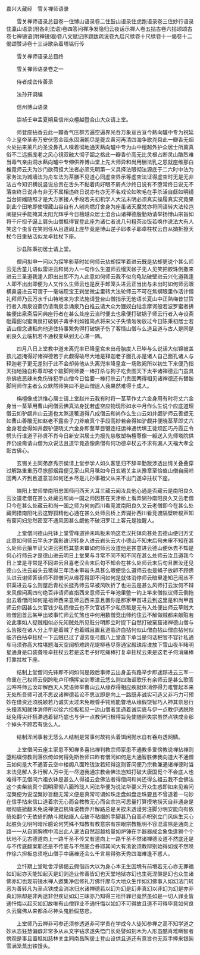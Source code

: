 <!-- { "loadSidebar": true } -->
嘉兴大藏经　雪关禅师语录


　　雪关禅师语录总目卷一住博山语录卷二住鼓山语录住虎跑语录卷三住妙行语录住瀛山语录(附各刹法语)卷四答问禅净发隐归云夜话示禅人卷五拈古卷六拈颂颂古卷七禅镜语(附禅镜偈)卷八文赋记序题跋疏说卷九启尺牍卷十尺牍卷十一偈卷十二偈颂赞诗卷十三诗歌杂着塔铭行传

　　雪关禅师语录总目终

　　雪关禅师语录卷之一

　　侍者成峦传善录

　　法孙开诇编

　　信州博山语录

　　崇祯壬申孟夏朔旦信州众檀越暨合山大众请上堂。

　　师登座拈香云此一瓣香气压群芳遍空遍界光吞万象亘古亘今爇向罏中专为祝延
今上皇帝圣寿万安伏愿金瓯永固满朝尽是夔龙黄河再清四海争歌尧舜此一瓣香无烟火处拈来薰凡灼圣没鼻孔人嗅着彻地通天爇向罏中专为山中檀越外护众居士所冀真俗不二远振庞老之风心镜双融大彻子韶之格此一瓣香价高无比灵根占断灵山酷烈难当毒气亲由洞水爇向罏中专伸供养博山堂上先大师异和尚用酬法乳之恩就座维那白椎竟师云夫为沙门欲荷担大法者必须先明第一义具择法眼彻法源底于二六时中法为家务法为城墙法为舟车法为茶膳不见道心同虚空界示等虚空法证得虚空时无是无非法古今知识横说竖说总贵在舌头不黏着肉好眼不屑点沙终日说有不堕常终日说无不落空终日说非有非无不属相违终日说亦有亦无不名戏论如吹毛在手杀活自繇如明镜当台妍媸随照才是大方家接人手段若夫初机学人大法未明必须真实操履真实究竟果到此个田地即使埋藏山谷自有人剜肉燃灯舍身为座虽诸天魔梵亦将同请转大法轮岂阐提只手能掩其太阳光辉乎今日檀越众居士洎合山诸禅德殷勤劝请举扬博山宗旨如将千斤担子逼上肩头山僧秪得冒登此座为诸仁者说几句粗茶淡饭若唤作说法大有人笑这个虫豸在笑则任从且道訚上座毕竟是博山逆子耶孝子耶卓柱杖云自从拗折撩天杖今日重拈活似龙卓拄杖下座。

　　沙县陈秉初居士请上堂。

　　僧问拟申一问以为探竿影草时如何师云拈却探竿着进云既是拈却更说个甚么师云无舌童儿语似雷进云和尚为人一句作么生道师云缦天帐子无人见笑把鲛珠倒撒来进云三圣道我逢人即出出即不为人此意如何师云我不似乌龟钻破壁进云兴化道我逢人即不出出即便为人又作么生师云也是反手卸笼头进云正当出与未出时如何师云眼横鼻竖进云可谓于一毫端现宝王刹坐微尘里转大法轮师云不可在焦螟眼里作活计僧礼拜师乃云万水千山特地来为求法施请登台山僧指示无他语长夏山中正熟梅昔甘贽行者入南泉设斋仍请南泉念诵泉乃白椎云请大众为狸奴白牯念摩诃般若波罗蜜者拂袖便出泉斋后问典座行者在甚么处座云当时便去也泉便打破锅子师云行者入寺设斋砒霜甜似蜜南泉打破锅子毒手利如锥简点将来父子失情匆匆放过今日陈秉初居士若请山僧念诵秪向他道住持事繁免得打破锅子伤了客情山僧与么道且道与古人是同是别良久云临机若不通权变纵到无心滞一隅。

　　四月八日上堂教中道未离兜率已降皇宫未出母胎度人已毕与么说话大似锦被盖孩儿遮掩得好诸禅德若于此觑得破尽大地是释迦老子面孔亦是诸人自己面孔诸人与释迦老子更无差别于此不会却劳他从头离兜率降皇宫一场败阙所以初生下来便乃指天指地独自称尊却被个跛脚阿师要一棒打杀与狗子吃贵图天下太平诸禅德云门虽具杀佛底恶辣未免伤锋犯手山僧今日恰要一棒打杀云门贵图两得相见诸禅德还有替跛脚阿师作主者么众默然师笑曰不是山僧逞人我果然难得十成人。

　　栴檀像成洪惟心居士请上堂赵州云我有时将一茎草作丈六金身用有时将丈六金身当一茎草用曹山问僧云佛真法身犹若虚空应物现形如水中月作么生说个应底道理僧云如驴觑井山云道也太煞道秪道得八成僧云和尚作么生山云如井觑驴师云善塑无如曹山善雕无如赵老不露些子刀斧痕真个手段高妙若会得如驴觑井便晓茎草即丈六金身若会得如井觑驴便晓丈六金身即茎草目犍连枉运神通优填王徒烦匠巧丹霞正令劈头行谁道子孙贤不肖今日新安洪居士为报先慈敬塑栴檀尊像一躯送入先师塔院供养仍设斋请山僧为众说法且道毕竟造像斋僧有何功德卓杖云不求有漏人天福大孝全彰古佛心。

　　玄锡关主同弟彦秀宗侯请上堂参学人如久客思归不辞辛勤跋涉透出情关叠叠穿过解路重重历尽旅邸烟霜便见家山风月秪如今日玄锡关主从豫章至恰值山僧自闽岭回两人齐到且道意旨如何还乡尽是儿孙事祖父从来不出门遂卓拄杖下座。

　　端阳上堂师举南阳忠国师问西天大耳三藏云闻汝具他心通是否藏云是南阳良久云汝道老僧在甚么处藏云和尚一国之师因甚在天津桥上看弄猢孙南阳良久又云老僧只今在甚么处藏云和尚一国之师为何向西川看竞渡南阳良久又云老僧即今在甚么处藏罔措南阳叱云这野狐精他心通在甚么处师云桥上弄猢孙西川看竞渡隔壁听梭声知有窗问妇忽然密室不通风因甚么觑他不破汨罗江上客元是独醒人。

　　上堂僧问德山托钵上堂雪峰道钟未鸣板未响这老汉托钵向甚处去德山便归方丈此意如何师云竿头才露影谁识转身人进云岩头云大小德山不知末后句未审不知在甚么处师云攘羊证父进云密启其意未审如何师云汝道他是甚意进云德山便休去不知是何心行师云才是德山进云明日上堂果与寻常不同不知不同在甚么处师云汝且道我今日上堂是寻常是不同进云且喜老汉会末后句不知会在甚么处师云末后句且置汝还见德山么进云岩头云秪得三年活未审岩头具甚么眼便恁么道师云也是蝇子放卵不顾佛头进云谢师答话师不顾僧问从缘荐得即不问如何是就体消停师云暗里逢知己闹丛不识渠进云与么则屋后青松长挺秀师云早被风吹折了也进云是甚么风师打云汝何不辩来风僧问离四句绝百非请师直指西来意师云千年池里鳖一钓上竿来僧拟议师云倒拖出去着僧问如何是祖师西来意师云西来意且置你是那家甲首进云到这里是和尚甲首师云你因甚么欠官钱少私债僧云也不欠官钱不少私债秪是无有入处便出师云草贼大败僧回首云某甲出坡事忙师云忙煞也中何用数僧竞出师约住云不解做贼都来献赃若论此事如人捉贼相似必先知贼处所见赃分明即立时捉下自然打破窠窟诸禅德山僧与么告报在诸人分上早是着贼了也着贼且置且道临济白拈何似山僧白拈山僧白拈何似临济白拈卓拄杖一下云贼已过了谩劳张弓腊八上堂直下承当是何话杷官不容针私通车马须弥高大柱堪题海天空阔桥难跨花堤柳巷尽穿通宝殿珠帘谁放下雪山夜半睹明星通身是口装聋哑卓拄杖云若是这老子好吃痛棒打复卓拄杖云果是这老子何消痛棒打靠拄杖下座。

　　结制上堂僧问先锋即不问如何是殿后事师云出身虽有路举步即迷踪进云三军一命重在己权师云倒跨毗卢印横挥宝剑寒进云恁么则四海讴歌乐有余师云是甚么歌答云吽吽师云汝却解西天人梵语师举曹山云从缘荐得相应疾就体消停得力难瞥起本来无处所吾师可说不思议诸禅德若论不思议即是向上一路既非诚实可造又非巧力可预妙在借资还须脱颖若乃诚实太过未免眼昏手钝焉能瞥地从缘假饶智巧入神其奈思行头撞焉知就体消停所以徐六担板秪见一边山僧者里遇着诚实底与伊一点教伊透脱玲珑免得尖纤搭滞遇着智巧底也与伊一点教伊归根得旨免使随照失宗虽然点铁成金那个掉头不顾若有恁么人。

　　结制浑闲事若无恁么人结制是常事何故钩头着饵闲抛水自有吞舟透网鳞。

　　上堂僧问云座主家患不知禅多喜拈禅判教宗师家患不通教多爱傍教说禅拈禅则堕粘缀傍教则落依倚如何得免斯咎师曰昨有僧问如何是大通智胜佛我向道大不通僧云如何是大不通答云空中楼阁八面玲珑汝若知得这则答问便乃宗教兼通诸禅德时当末法见解人多行解人万中无一尽道我通宗教会佛法岂知打破大唐国觅个不会底人也难得不见僧问六祖衣钵是甚么人得祖云会佛法者得僧问和尚还得么祖云我不会佛法这个卖柴翁真个圆明廓彻八面玲珑人问法华便为说法华要义开众生惑即如来见若问涅槃便为说涅槃妙旨翻无常义便是真常可谓如珠走盘如盘走珠要且不曾道着一句妙在信手拈来信口道着宗无心而合教教无心而合宗岂可思量打算摸地捞天自非通身是眼彻底掀翻未免说禅便逗机锋说教莽开解路总是关捩未透谩劳注脚分明安能向有依倚处翻个无依倚的觔斗就粘缀人点破不粘缀的手脚甚乃自高赤帜别立门风纵生灭心起胜负见明呵暗斥臆论何凭殊不知教有教意宗有宗眼宗教甄明不容混滥除是通向上路一一从自家胸襟中流出此人说法自然超越格量如炉锤在手器器成金象兔逢狮个个伏地不见古德道向上一路千圣不传又有道向上一路千圣不然诸禅德汝道不然底还是与不传底翻案耶还是不传底与不然底合券耶其间大有淆讹须教辩别始得如或不然唤作徐六担板总须吃山僧手中痛棒还会么千言易得弥天秀四海难逢不惑人。

　　立忏期上堂毗舍浮佛偈云假借四大以为身心本无生因境有前境若无心亦无罪福如幻起亦灭能知起灭是幻则造业修善皆幻也天堂地狱亦幻也生死涅槃是幻也众生诸佛亦幻也现前镜水禅人邀集净侣修礼万佛忏摩与大地众生作如幻佛事入如幻法门转恶为善转凡为圣点铁成金消冰归水诸禅德若以幻为幻是幻非真幻以非幻为幻是亦非真幻除却是非两途非但疾证如幻三昧亦乃知得三祖忏罪已竟然虽如是一切人罪业皆通忏悔以起灭如幻故唯有山僧罪业不通忏悔以如幻不可得故且道不可得毕竟如何良久云魔佛从来都杀尽神头鬼脸假慈悲。

　　上堂师乃云禅非可参还须参透道非可学贵在学成今人徒知参禅之高不知学道之妙从恣狂慧偏癖非常多从从文字钻求遂失悟门长处譬如刻木为人形虽酷肖难瞒智者傍观是事且置秪如慈林关主同南昌陶居士登山设供且道还有意旨也无双手捧来银碗雪满笼蒸出铁馒头。

